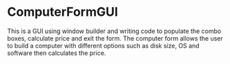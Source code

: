 # ComputerFormGUI
This is a GUI using window builder and writing code to populate the combo boxes, calculate price and exit the form. The computer form allows the user to build a computer with different options such as disk size, OS and software then calculates the price. 
